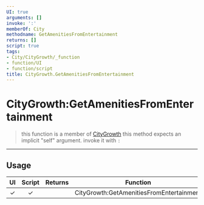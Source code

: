 ```yaml
---
UI: true
arguments: []
invoke: ':'
memberOf: City
methodname: GetAmenitiesFromEntertainment
returns: []
script: true
tags:
- City/CityGrowth/_function
- function/UI
- function/script
title: CityGrowth.GetAmenitiesFromEntertainment
---
```

# CityGrowth:GetAmenitiesFromEntertainment
> this function is a member of [CityGrowth](civ-6/lua/CityGrowth.md)
> this method expects an implicit "self" argument. invoke it with `:`
-----
## Usage
|  UI | Script | Returns | Function | Arguments |
|:---:|:------:|-------:|:--------:|:---------|
|✓|✓||CityGrowth:GetAmenitiesFromEntertainment||
